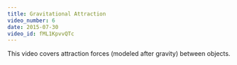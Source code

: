 ```yaml
---
title: Gravitational Attraction
video_number: 6
date: 2015-07-30
video_id: fML1KpvvQTc
---
```

This video covers attraction forces (modeled after gravity) between objects.
